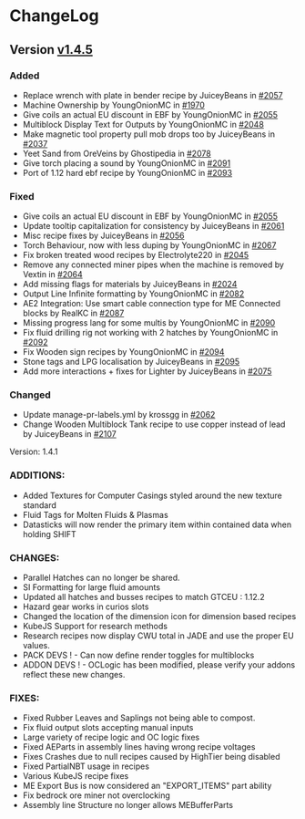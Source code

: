 # ChangeLog

## Version [v1.4.5](https://github.com/krossgg/GregTech-Modern/compare/v1.4.3...v1.4.5)
### Added

- Replace wrench with plate in bender recipe by JuiceyBeans in [#2057](https://github.com/GregTechCEu/GregTech-Modern/pull/2057)
- Machine Ownership by YoungOnionMC in [#1970](https://github.com/GregTechCEu/GregTech-Modern/pull/1970)
- Give coils an actual EU discount in EBF by YoungOnionMC in [#2055](https://github.com/GregTechCEu/GregTech-Modern/pull/2055)
- Multiblock Display Text for Outputs by YoungOnionMC in [#2048](https://github.com/GregTechCEu/GregTech-Modern/pull/2048)
- Make magnetic tool property pull mob drops too by JuiceyBeans in [#2037](https://github.com/GregTechCEu/GregTech-Modern/pull/2037)
- Yeet Sand from OreVeins by Ghostipedia in [#2078](https://github.com/GregTechCEu/GregTech-Modern/pull/2078)
- Give torch placing a sound by YoungOnionMC in [#2091](https://github.com/GregTechCEu/GregTech-Modern/pull/2091)
- Port of 1.12 hard ebf recipe by YoungOnionMC in [#2093](https://github.com/GregTechCEu/GregTech-Modern/pull/2093)

### Fixed

- Give coils an actual EU discount in EBF by YoungOnionMC in [#2055](https://github.com/GregTechCEu/GregTech-Modern/pull/2055)
- Update tooltip capitalization for consistency by JuiceyBeans in [#2061](https://github.com/GregTechCEu/GregTech-Modern/pull/2061)
- Misc recipe fixes by JuiceyBeans in [#2056](https://github.com/GregTechCEu/GregTech-Modern/pull/2056)
- Torch Behaviour, now with less duping by YoungOnionMC in [#2067](https://github.com/GregTechCEu/GregTech-Modern/pull/2067)
- Fix broken treated wood recipes by Electrolyte220 in [#2045](https://github.com/GregTechCEu/GregTech-Modern/pull/2045)
- Remove any connected miner pipes when the machine is removed by Vextin in [#2064](https://github.com/GregTechCEu/GregTech-Modern/pull/2064)
- Add missing flags for materials by JuiceyBeans in [#2024](https://github.com/GregTechCEu/GregTech-Modern/pull/2024)
- Output Line Infinite formatting by YoungOnionMC in [#2082](https://github.com/GregTechCEu/GregTech-Modern/pull/2082)
- AE2 Integration: Use smart cable connection type for ME Connected blocks by RealKC in [#2087](https://github.com/GregTechCEu/GregTech-Modern/pull/2087)
- Missing progress lang for some multis by YoungOnionMC in [#2090](https://github.com/GregTechCEu/GregTech-Modern/pull/2090)
- Fix fluid drilling rig not working with 2 hatches by YoungOnionMC in [#2092](https://github.com/GregTechCEu/GregTech-Modern/pull/2092)
- Fix Wooden sign recipes by YoungOnionMC in [#2094](https://github.com/GregTechCEu/GregTech-Modern/pull/2094)
- Stone tags and LPG localisation by JuiceyBeans in [#2095](https://github.com/GregTechCEu/GregTech-Modern/pull/2095)
- Add more interactions + fixes for Lighter by JuiceyBeans in [#2075](https://github.com/GregTechCEu/GregTech-Modern/pull/2075)

### Changed

- Update manage-pr-labels.yml by krossgg in [#2062](https://github.com/GregTechCEu/GregTech-Modern/pull/2062)
- Change Wooden Multiblock Tank recipe to use copper instead of lead by JuiceyBeans in [#2107](https://github.com/GregTechCEu/GregTech-Modern/pull/2107)

 
Version: 1.4.1

### ADDITIONS:
 
- Added Textures for Computer Casings styled around the new texture standard
- Fluid Tags for Molten Fluids & Plasmas
- Datasticks will now render the primary item within contained data when holding SHIFT

### CHANGES:

- Parallel Hatches can no longer be shared.
- SI Formatting for large fluid amounts
- Updated all hatches and busses recipes to match GTCEU : 1.12.2
- Hazard gear works in curios slots
- Changed the location of the dimension icon for dimension based recipes
- KubeJS Support for research methods
- Research recipes now display CWU total in JADE and use the proper EU values.
- PACK DEVS ! - Can now define render toggles for multiblocks
- ADDON DEVS ! - OCLogic has been modified, please verify your addons reflect these new changes.

### FIXES:
   
- Fixed Rubber Leaves and Saplings not being able to compost.
- Fix fluid output slots accepting manual inputs
- Large variety of recipe logic and OC logic fixes
- Fixed AEParts in assembly lines having wrong recipe voltages
- Fixes Crashes due to null recipes caused by HighTier being disabled
- Fixed PartialNBT usage in recipes
- Various KubeJS recipe fixes
- ME Export Bus is now considered an "EXPORT_ITEMS" part ability
- Fix bedrock ore miner not overclocking
- Assembly line Structure no longer allows MEBufferParts

